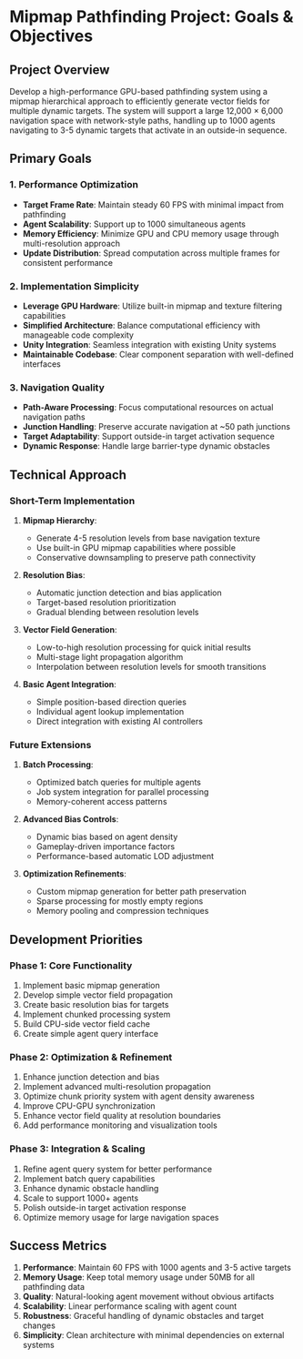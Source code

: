 # Mipmap Pathfinding Project: Goals & Objectives

## Project Overview

Develop a high-performance GPU-based pathfinding system using a mipmap hierarchical approach to efficiently generate vector fields for multiple dynamic targets. The system will support a large 12,000 × 6,000 navigation space with network-style paths, handling up to 1000 agents navigating to 3-5 dynamic targets that activate in an outside-in sequence.

## Primary Goals

### 1. Performance Optimization

- **Target Frame Rate**: Maintain steady 60 FPS with minimal impact from pathfinding
- **Agent Scalability**: Support up to 1000 simultaneous agents
- **Memory Efficiency**: Minimize GPU and CPU memory usage through multi-resolution approach
- **Update Distribution**: Spread computation across multiple frames for consistent performance

### 2. Implementation Simplicity

- **Leverage GPU Hardware**: Utilize built-in mipmap and texture filtering capabilities
- **Simplified Architecture**: Balance computational efficiency with manageable code complexity
- **Unity Integration**: Seamless integration with existing Unity systems
- **Maintainable Codebase**: Clear component separation with well-defined interfaces

### 3. Navigation Quality

- **Path-Aware Processing**: Focus computational resources on actual navigation paths
- **Junction Handling**: Preserve accurate navigation at ~50 path junctions
- **Target Adaptability**: Support outside-in target activation sequence
- **Dynamic Response**: Handle large barrier-type dynamic obstacles

## Technical Approach

### Short-Term Implementation

1. **Mipmap Hierarchy**:
   - Generate 4-5 resolution levels from base navigation texture
   - Use built-in GPU mipmap capabilities where possible
   - Conservative downsampling to preserve path connectivity

2. **Resolution Bias**:
   - Automatic junction detection and bias application
   - Target-based resolution prioritization
   - Gradual blending between resolution levels

3. **Vector Field Generation**:
   - Low-to-high resolution processing for quick initial results
   - Multi-stage light propagation algorithm
   - Interpolation between resolution levels for smooth transitions

4. **Basic Agent Integration**:
   - Simple position-based direction queries
   - Individual agent lookup implementation
   - Direct integration with existing AI controllers

### Future Extensions

1. **Batch Processing**:
   - Optimized batch queries for multiple agents
   - Job system integration for parallel processing
   - Memory-coherent access patterns

2. **Advanced Bias Controls**:
   - Dynamic bias based on agent density
   - Gameplay-driven importance factors
   - Performance-based automatic LOD adjustment

3. **Optimization Refinements**:
   - Custom mipmap generation for better path preservation
   - Sparse processing for mostly empty regions
   - Memory pooling and compression techniques

## Development Priorities

### Phase 1: Core Functionality

1. Implement basic mipmap generation
2. Develop simple vector field propagation
3. Create basic resolution bias for targets
4. Implement chunked processing system
5. Build CPU-side vector field cache
6. Create simple agent query interface

### Phase 2: Optimization & Refinement

1. Enhance junction detection and bias
2. Implement advanced multi-resolution propagation
3. Optimize chunk priority system with agent density awareness
4. Improve CPU-GPU synchronization
5. Enhance vector field quality at resolution boundaries
6. Add performance monitoring and visualization tools

### Phase 3: Integration & Scaling

1. Refine agent query system for better performance
2. Implement batch query capabilities
3. Enhance dynamic obstacle handling
4. Scale to support 1000+ agents
5. Polish outside-in target activation response
6. Optimize memory usage for large navigation spaces

## Success Metrics

1. **Performance**: Maintain 60 FPS with 1000 agents and 3-5 active targets
2. **Memory Usage**: Keep total memory usage under 50MB for all pathfinding data
3. **Quality**: Natural-looking agent movement without obvious artifacts
4. **Scalability**: Linear performance scaling with agent count
5. **Robustness**: Graceful handling of dynamic obstacles and target changes
6. **Simplicity**: Clean architecture with minimal dependencies on external systems
